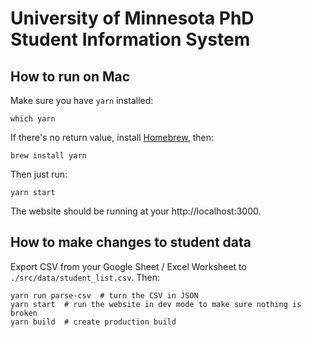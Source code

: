 # University of Minnesota PhD Student Information System

## How to run on Mac

Make sure you have `yarn` installed:

```
which yarn
```

If there's no return value, install [Homebrew](https://brew.sh), then:
```
brew install yarn
```

Then just run:
```
yarn start
```

The website should be running at your http://localhost:3000.

## How to make changes to student data

Export CSV from your Google Sheet / Excel Worksheet to `./src/data/student_list.csv`. Then:

```
yarn run parse-csv  # turn the CSV in JSON
yarn start  # run the website in dev mode to make sure nothing is broken
yarn build  # create production build
```
